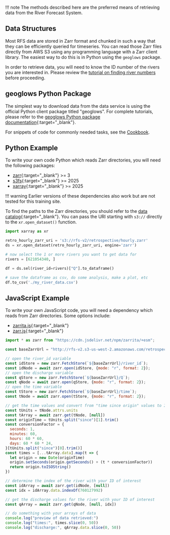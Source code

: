 !!! note
    The methods described here are the preferred means of retrieving data from the River Forecast System.

## Data Structures

Most RFS data are stored in Zarr format and chunked in such a way that they can be efficiently queried for timeseries. You can read those Zarr files
directly from AWS S3 using any programming language with a Zarr client library. The easiest way to do this is in Python using the `geoglows` package.

In order to retrieve data, you will need to know the ID number of the rivers you are interested in. Please review
the [tutorial on finding river numbers](finding-river-numbers.md) before proceeding.

## geoglows Python Package

The simplest way to download data from the data service is using the official Python client package titled "geoglows". For complete tutorials, please
refer to the [geoglows Python package documentation](https://geoglows.readthedocs.io){:target="_blank"}.

For snippets of code for commonly needed tasks, see the [Cookbook](../tutorials/code-snippets.md).

## Python Example

To write your own code Python which reads Zarr directories, you will need the following packages:

- [zarr](https://zarr.readthedocs.io/en/stable/){:target="_blank"} >= 3
- [s3fs](https://s3fs.readthedocs.io/en/latest/){:target="_blank"} >= 2025
- [xarray](http://xarray.pydata.org/en/stable/){:target="_blank"} >= 2025

!!! warning
    Earlier versions of these dependencies also work but are not tested for this training site.

To find the paths to the Zarr directories, you should refer to the [data catalog](catalog.md#table-of-datasets){:target="_blank"}. You can pass
the URI starting with `s3://` directly to the `xr.open_dataset()` function.

```python
import xarray as xr

retro_hourly_zarr_uri = 's3://rfs-v2/retrospective/hourly.zarr'
ds = xr.open_dataset(retro_hourly_zarr_uri, engine='zarr')

# now select the 1 or more rivers you want to get data for
rivers = [621054340, ]

df = ds.sel(river_id=rivers)["Q"].to_dataframe()

# save the dataframe as csv, do some analysis, make a plot, etc
df.to_csv('./my_river_data.csv')
```

## JavaScript Example

To write your own JavaScript code, you will need a dependency which reads from Zarr directories. Some options include:

- [zarrita.js](https://zarrita.dev/){:target="_blank"}
- [zarr.js](https://guido.io/zarr.js/){:target="_blank"}

```javascript
import * as zarr from "https://cdn.jsdelivr.net/npm/zarrita/+esm";

const baseZarrUrl = "http://rfs-v2.s3-us-west-2.amazonaws.com/retrospective/daily.zarr"

// open the river_id variable
const idStore = new zarr.FetchStore(`${baseZarrUrl}/river_id`);
const idNode = await zarr.open(idStore, {mode: "r", format: 2});
// open the discharge variable
const qStore = new zarr.FetchStore(`${baseZarrUrl}/Q`);
const qNode = await zarr.open(qStore, {mode: "r", format: 2});
// open the time variable
const tStore = new zarr.FetchStore(`${baseZarrUrl}/time`);
const tNode = await zarr.open(tStore, {mode: "r", format: 2});

// get the time values and convert from "time since origin" values to ISO strings
const tUnits = tNode.attrs.units
const tArray = await zarr.get(tNode, [null])
const originTime = tUnits.split("since")[1].trim()
const conversionFactor = {
  seconds: 1,
  minutes: 60,
  hours: 60 * 60,
  days: 60 * 60 * 24,
}[tUnits.split("since")[0].trim()]
const times = [...tArray.data].map(t => {
  let origin = new Date(originTime)
  origin.setSeconds(origin.getSeconds() + (t * conversionFactor))
  return origin.toISOString()
})

// determine the index of the river with your ID of interest
const idArray = await zarr.get(idNode, [null])
const idx = idArray.data.indexOf(760127992)

// get the discharge values for the river with your ID of interest
const qArray = await zarr.get(qNode, [null, idx])

// do something with your arrays of data
console.log("preview of data retrieved:")
console.log("times:", times.slice(0, 50))
console.log("discharge:", qArray.data.slice(0, 50))
```
